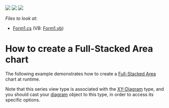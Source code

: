 <!-- default badges list -->
![](https://img.shields.io/endpoint?url=https://codecentral.devexpress.com/api/v1/VersionRange/128573420/14.2.3%2B)
[![](https://img.shields.io/badge/Open_in_DevExpress_Support_Center-FF7200?style=flat-square&logo=DevExpress&logoColor=white)](https://supportcenter.devexpress.com/ticket/details/E1207)
[![](https://img.shields.io/badge/📖_How_to_use_DevExpress_Examples-e9f6fc?style=flat-square)](https://docs.devexpress.com/GeneralInformation/403183)
<!-- default badges end -->
<!-- default file list -->
*Files to look at*:

* [Form1.cs](./CS/Series_FullStackedAreaChart/Form1.cs) (VB: [Form1.vb](./VB/Series_FullStackedAreaChart/Form1.vb))
<!-- default file list end -->
# How to create a Full-Stacked Area chart

The following example demonstrates how to create a [Full-Stacked Area](https://docs.devexpress.com/WindowsForms/2981/controls-and-libraries/chart-control/series-views/2d-series-views/area-series-views/full-stacked-area-chart?p=netframework) chart at runtime.

Note that this series view type is associated with the [XY-Diagram](https://docs.devexpress.com/WindowsForms/5908/controls-and-libraries/chart-control/diagram/xy-diagram?p=netframework) type, and you should cast your [diagram](https://docs.devexpress.com/WindowsForms/DevExpress.XtraCharts.ChartControl.Diagram?p=netframework) object to this type, in order to access its specific options.
